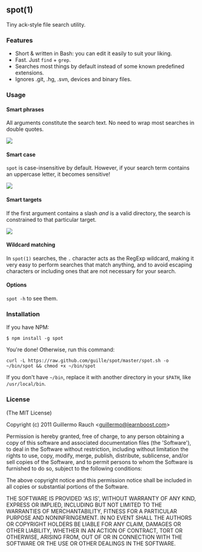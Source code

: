 ## spot(1)

Tiny ack-style file search utility.

### Features

* Short & written in Bash: you can edit it easily to suit your liking.
* Fast. Just `find` + `grep`.
* Searches most things by default instead of some known predefined extensions.
* Ignores .git, .hg, .svn, devices and binary files.

### Usage

#### Smart phrases

All arguments constitute the search text. No need to wrap most searches
in double quotes.

![](http://f.cl.ly/items/1Z063i0o3O2m0y2n0Q0d/Image%202012.03.04%2012:26:39%20PM.png)

#### Smart case

`spot` is case-insensitive by default. However, if your search term
contains an uppercase letter, it becomes sensitive!

![](http://f.cl.ly/items/2N332F0V302x1X47042c/Image%202012.03.04%2012:35:22%20PM.png)

#### Smart targets

If the first argument contains a slash _and_ is a valid directory, the
search is constrained to that particular target.

![](http://f.cl.ly/items/2u3x3T3j0B0q3s0T310t/Image%202012.03.04%2012:40:08%20PM.png)

#### Wildcard matching

In `spot(1)` searches, the `.` character acts as the RegExp wildcard,
making it very easy to perform searches that match anything, and to avoid
escaping characters or including ones that are not necessary for your
search.

#### Options

`spot -h` to see them.

### Installation

If you have NPM:

```
$ npm install -g spot
```

You're done! Otherwise, run this command:

```
curl -L https://raw.github.com/guille/spot/master/spot.sh -o ~/bin/spot && chmod +x ~/bin/spot
```

If you don't have `~/bin`, replace it with another directory in your
`$PATH`, like `/usr/local/bin`.

### License

(The MIT License)

Copyright (c) 2011 Guillermo Rauch &lt;guillermo@learnboost.com&gt;

Permission is hereby granted, free of charge, to any person obtaining
a copy of this software and associated documentation files (the
'Software'), to deal in the Software without restriction, including
without limitation the rights to use, copy, modify, merge, publish,
distribute, sublicense, and/or sell copies of the Software, and to
permit persons to whom the Software is furnished to do so, subject to
the following conditions:

The above copyright notice and this permission notice shall be
included in all copies or substantial portions of the Software.

THE SOFTWARE IS PROVIDED 'AS IS', WITHOUT WARRANTY OF ANY KIND,
EXPRESS OR IMPLIED, INCLUDING BUT NOT LIMITED TO THE WARRANTIES OF
MERCHANTABILITY, FITNESS FOR A PARTICULAR PURPOSE AND NONINFRINGEMENT.
IN NO EVENT SHALL THE AUTHORS OR COPYRIGHT HOLDERS BE LIABLE FOR ANY
CLAIM, DAMAGES OR OTHER LIABILITY, WHETHER IN AN ACTION OF CONTRACT,
TORT OR OTHERWISE, ARISING FROM, OUT OF OR IN CONNECTION WITH THE
SOFTWARE OR THE USE OR OTHER DEALINGS IN THE SOFTWARE.
